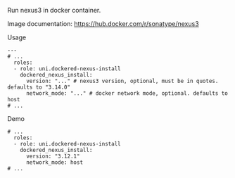 Run nexus3 in docker container.

Image documentation: https://hub.docker.com/r/sonatype/nexus3

Usage
```
---
# ...
  roles:
  - role: uni.dockered-nexus-install
    dockered_nexus_install:
      version: "..." # nexus3 version, optional, must be in quotes. defaults to "3.14.0"
      network_mode: "..." # docker network mode, optional. defaults to host
# ...
```

Demo
```
# ...
  roles:
  - role: uni.dockered-nexus-install
    dockered_nexus_install:
      version: "3.12.1"
      network_mode: host
# ...
```
